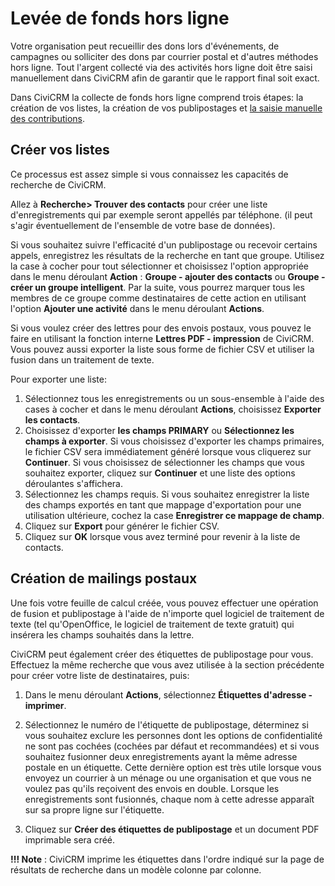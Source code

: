 # Levée de fonds hors ligne

Votre organisation peut recueillir des dons lors d'événements, de campagnes ou solliciter des dons par courrier postal et d'autres méthodes hors ligne. Tout l'argent collecté via des activités hors ligne doit être saisi manuellement dans CiviCRM afin de garantir que le rapport final soit exact.

Dans CiviCRM la collecte de fonds hors ligne comprend trois étapes: la création de vos listes, la création de vos publipostages et [la saisie manuelle des contributions](../contributions/manual-entry-of-contributions).


## Créer vos listes

Ce processus est assez simple si vous connaissez les capacités de recherche de CiviCRM.

Allez à **Recherche> Trouver des contacts** pour créer une liste d'enregistrements qui par exemple seront appellés par téléphone. (il peut s'agir éventuellement de l'ensemble de votre base de données).

Si vous souhaitez suivre l'efficacité d'un publipostage ou recevoir certains appels, enregistrez les résultats de la recherche en tant que groupe. Utilisez la case à cocher pour tout sélectionner et choisissez l'option appropriée dans le menu déroulant **Action** : **Groupe - ajouter des contacts** ou **Groupe - créer un groupe intelligent**. Par la suite, vous pourrez marquer tous les membres de ce groupe comme destinataires de cette action en utilisant l'option **Ajouter une activité** dans le menu déroulant **Actions**.

Si vous voulez créer des lettres pour des envois postaux, vous pouvez le faire en utilisant la fonction interne **Lettres PDF - impression** de CiviCRM. Vous pouvez aussi exporter la liste sous forme de fichier CSV et utiliser la fusion dans un traitement de texte.

Pour exporter une liste:

1. Sélectionnez tous les enregistrements ou un sous-ensemble à l'aide des cases à cocher et dans le menu déroulant **Actions**, choisissez **Exporter les contacts**.
2. Choisissez d'exporter **les champs PRIMARY** ou **Sélectionnez les champs à exporter**. Si vous choisissez d'exporter les champs primaires, le fichier CSV sera immédiatement généré lorsque vous cliquerez sur **Continuer**. Si vous choisissez de sélectionner les champs que vous souhaitez exporter, cliquez sur **Continuer** et une liste des options déroulantes s'affichera.
3. Sélectionnez les champs requis. Si vous souhaitez enregistrer la liste des champs exportés en tant que mappage d'exportation pour une utilisation ultérieure, cochez la case **Enregistrer ce mappage de champ**.
4. Cliquez sur **Export** pour générer le fichier CSV.
5. Cliquez sur **OK** lorsque vous avez terminé pour revenir à la liste de contacts.


## Création de mailings postaux

Une fois votre feuille de calcul créée, vous pouvez effectuer une opération de fusion et publipostage à l'aide de n'importe quel logiciel de traitement de texte (tel qu'OpenOffice, le logiciel de traitement de texte gratuit) qui insérera les champs souhaités dans la lettre.

CiviCRM peut également créer des étiquettes de publipostage pour vous. Effectuez la même recherche que vous avez utilisée à la section précédente pour créer votre liste de destinataires, puis:

1. Dans le menu déroulant **Actions**, sélectionnez **Étiquettes d'adresse - imprimer**.

2. Sélectionnez le numéro de l'étiquette de publipostage, déterminez si vous souhaitez exclure les personnes dont les options de confidentialité ne sont pas cochées (cochées par défaut et recommandées) et si vous souhaitez fusionner deux enregistrements ayant la même adresse postale en un étiquette. Cette dernière option est très utile lorsque vous envoyez un courrier à un ménage ou une organisation et que vous ne voulez pas qu'ils reçoivent des envois en double. Lorsque les enregistrements sont fusionnés, chaque nom à cette adresse apparaît sur sa propre ligne sur l'étiquette.

3. Cliquez sur **Créer des étiquettes de publipostage** et un document PDF imprimable sera créé.

**!!! Note** : CiviCRM imprime les étiquettes dans l'ordre indiqué sur la page de résultats de recherche dans un modèle colonne par colonne.

